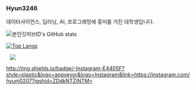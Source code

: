 ### Hyun3246   

데이터사이언스, 딥러닝, AI, 프로그래밍에 흥미를 가진 대학생입니다.

![본인깃허브ID's GitHub stats](https://github-readme-stats.vercel.app/api?username=Hyun3246&show_icons=true&theme=vue-dark)

[![Top Langs](https://github-readme-stats.vercel.app/api/top-langs/?username=Hyun3246&layout=compact&theme=vue-dark&langs_count=2)](https://github.com/anuraghazra/github-readme-stats)

<a href="https://instagram.com/hyunj0207">
    <img 
        src="http://img.shields.io/badge/-Instagram-black?style=plastic&logo=Instagram&link=https://instagram.com/hyunj0207"
        style="height : auto; margin-left : 10px; margin-right : 10px;"/>
</a>


http://img.shields.io/badge/-Instagram-E4405F?style=plastic&logo=appveyor&logo=Instagram&link=https://instagram.com/hyunj0207?igshid=ZDdkNTZiNTM=

<!--
**Hyun3246/Hyun3246** is a ✨ _special_ ✨ repository because its `README.md` (this file) appears on your GitHub profile.

Here are some ideas to get you started:

- 🔭 I’m currently working on ...
- 🌱 I’m currently learning ...
- 👯 I’m looking to collaborate on ...
- 🤔 I’m looking for help with ...
- 💬 Ask me about ...
- 📫 How to reach me: ...
- 😄 Pronouns: ...
- ⚡ Fun fact: ...
-->
